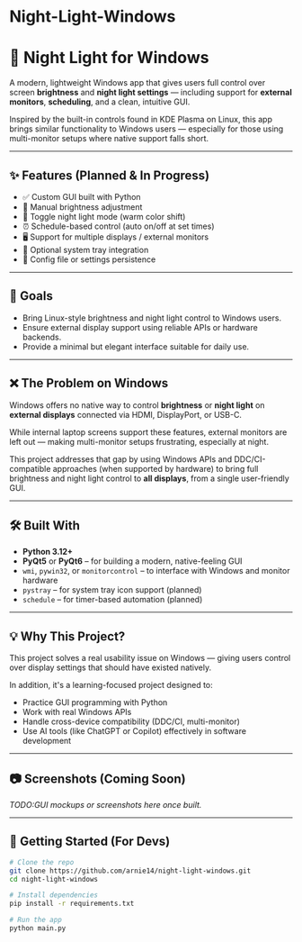 # Night-Light-Windows
# 🌙 Night Light for Windows

A modern, lightweight Windows app that gives users full control over screen **brightness** and **night light settings** — including support for **external monitors**, **scheduling**, and a clean, intuitive GUI.

Inspired by the built-in controls found in KDE Plasma on Linux, this app brings similar functionality to Windows users — especially for those using multi-monitor setups where native support falls short.

---

## ✨ Features (Planned & In Progress)

- ✅ Custom GUI built with Python
- 🔆 Manual brightness adjustment
- 🌙 Toggle night light mode (warm color shift)
- ⏰ Schedule-based control (auto on/off at set times)
- 🖥️ Support for multiple displays / external monitors
- 📌 Optional system tray integration
- 💾 Config file or settings persistence

---

## 🎯 Goals

- Bring Linux-style brightness and night light control to Windows users.
- Ensure external display support using reliable APIs or hardware backends.
- Provide a minimal but elegant interface suitable for daily use.

---

## ❌ The Problem on Windows

Windows offers no native way to control **brightness** or **night light** on **external displays** connected via HDMI, DisplayPort, or USB-C.  

While internal laptop screens support these features, external monitors are left out — making multi-monitor setups frustrating, especially at night.

This project addresses that gap by using Windows APIs and DDC/CI-compatible approaches (when supported by hardware) to bring full brightness and night light control to **all displays**, from a single user-friendly GUI.

---

## 🛠️ Built With

- **Python 3.12+**
- **PyQt5** or **PyQt6** – for building a modern, native-feeling GUI
- `wmi`, `pywin32`, or `monitorcontrol` – to interface with Windows and monitor hardware
- `pystray` – for system tray icon support (planned)
- `schedule` – for timer-based automation (planned)

---

## 💡 Why This Project?

This project solves a real usability issue on Windows — giving users control over display settings that should have existed natively.

In addition, it's a learning-focused project designed to:
- Practice GUI programming with Python
- Work with real Windows APIs
- Handle cross-device compatibility (DDC/CI, multi-monitor)
- Use AI tools (like ChatGPT or Copilot) effectively in software development

---

## 📷 Screenshots (Coming Soon)

_TODO:GUI mockups or screenshots here once built._

---

## 🚀 Getting Started (For Devs)

```bash
# Clone the repo
git clone https://github.com/arnie14/night-light-windows.git
cd night-light-windows

# Install dependencies
pip install -r requirements.txt

# Run the app
python main.py
